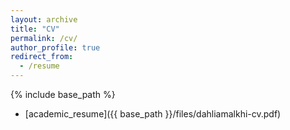 ```yaml
---
layout: archive
title: "CV"
permalink: /cv/
author_profile: true
redirect_from:
  - /resume
---
```

{% include base_path %}

- [academic_resume]({{ base_path }}/files/dahliamalkhi-cv.pdf)


